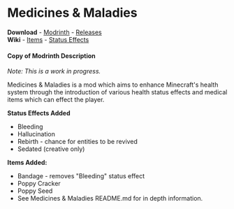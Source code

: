 # Medicines & Maladies
**Download** - 
[Modrinth](https://modrinth.com/mod/medicines-and-maladies) -
[Releases](https://github.com/ToxicStarfall/Medicines-And-Maladies/releases)  
**Wiki** -
[Items](https://github.com/ToxicStarfall/Medicines-And-Maladies/wiki/Items) - 
[Status Effects](https://github.com/ToxicStarfall/Medicines-And-Maladies/wiki/Status-Effects)


#### Copy of Modrinth Description
_Note: This is a work in progress._

Medicines & Maladies is a mod which aims to enhance Minecraft's health system through the introduction of various health status effects and medical items which can effect the player.

**Status Effects Added**
- Bleeding
- Hallucination
- Rebirth - chance for entities to be revived
- Sedated (creative only)
  
**Items Added:**
- Bandage - removes "Bleeding" status effect
- Poppy Cracker
- Poppy Seed
- See Medicines & Maladies README.md for in depth information.

